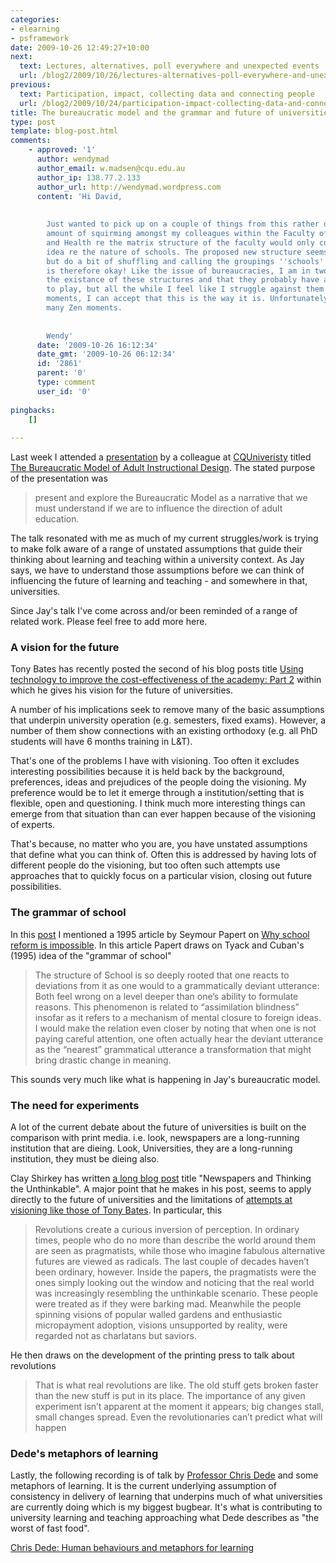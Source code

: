 ```yaml
---
categories:
- elearning
- psframework
date: 2009-10-26 12:49:27+10:00
next:
  text: Lectures, alternatives, poll everywhere and unexpected events
  url: /blog2/2009/10/26/lectures-alternatives-poll-everywhere-and-unexpected-events/
previous:
  text: Participation, impact, collecting data and connecting people
  url: /blog2/2009/10/24/participation-impact-collecting-data-and-connecting-people/
title: The bureaucratic model and the grammar and future of universities
type: post
template: blog-post.html
comments:
    - approved: '1'
      author: wendymad
      author_email: w.madsen@cqu.edu.au
      author_ip: 138.77.2.133
      author_url: http://wendymad.wordpress.com
      content: 'Hi David,
    
    
        Just wanted to pick up on a couple of things from this rather diverse entry. The
        amount of squirming amongst my colleagues within the Faculty of Sciences, Engineering
        and Health re the matrix structure of the faculty would only confirm Cuban''s
        idea re the nature of schools. The proposed new structure seems to do little else
        but do a bit of shuffling and calling the groupings ''schools'' and everything
        is therefore okay! Like the issue of bureaucracies, I am in two minds - I acknowledge
        the existance of these structures and that they probably have an important function
        to play, but all the while I feel like I struggle against them. During my Zen
        moments, I can accept that this is the way it is. Unfortunately, I don''t have
        many Zen moments.
    
    
        Wendy'
      date: '2009-10-26 16:12:34'
      date_gmt: '2009-10-26 06:12:34'
      id: '2861'
      parent: '0'
      type: comment
      user_id: '0'
    
pingbacks:
    []
    
---
```

Last week I attended a [presentation](http://content.cqu.edu.au/FCWViewer/view.do?page=10837) by a colleague at [CQUniveristy](http://www.cqu.edu.au) titled [The Bureaucratic Model of Adult Instructional Design](http://content.cqu.edu.au/FCWViewer/view.do?page=10837). The stated purpose of the presentation was

> present and explore the Bureaucratic Model as a narrative that we must understand if we are to influence the direction of adult education.

The talk resonated with me as much of my current struggles/work is trying to make folk aware of a range of unstated assumptions that guide their thinking about learning and teaching within a university context. As Jay says, we have to understand those assumptions before we can think of influencing the future of learning and teaching - and somewhere in that, universities.

Since Jay's talk I've come across and/or been reminded of a range of related work. Please feel free to add more here.

### A vision for the future

Tony Bates has recently posted the second of his blog posts title [Using technology to improve the cost-effectiveness of the academy: Part 2](http://www.tonybates.ca/2009/10/14/a-vision-for-the-future-using-technology-to-improve-the-cost-effectiveness-of-the-academy-part-2/) within which he gives his vision for the future of universities.

A number of his implications seek to remove many of the basic assumptions that underpin university operation (e.g. semesters, fixed exams). However, a number of them show connections with an existing orthodoxy (e.g. all PhD students will have 6 months training in L&T).

That's one of the problems I have with visioning. Too often it excludes interesting possibilities because it is held back by the background, preferences, ideas and prejudices of the people doing the visioning. My preference would be to let it emerge through a institution/setting that is flexible, open and questioning. I think much more interesting things can emerge from that situation than can ever happen because of the visioning of experts.

That's because, no matter who you are, you have unstated assumptions that define what you can think of. Often this is addressed by having lots of different people do the visioning, but too often such attempts use approaches that to quickly focus on a particular vision, closing out future possibilities.

### The grammar of school

In this [post](/blog2/2009/04/14/disruption-and-the-mythic-technologies-of-education/) I mentioned a 1995 article by Seymour Papert on [Why school reform is impossible](http://www.papert.org/articles/school_reform.html). In this article Papert draws on Tyack and Cuban's (1995) idea of the "grammar of school"

> The structure of School is so deeply rooted that one reacts to deviations from it as one would to a grammatically deviant utterance: Both feel wrong on a level deeper than one’s ability to formulate reasons. This phenomenon is related to “assimilation blindness” insofar as it refers to a mechanism of mental closure to foreign ideas. I would make the relation even closer by noting that when one is not paying careful attention, one often actually hear the deviant utterance as the “nearest” grammatical utterance a transformation that might bring drastic change in meaning.

This sounds very much like what is happening in Jay's bureaucratic model.

### The need for experiments

A lot of the current debate about the future of universities is built on the comparison with print media. i.e. look, newspapers are a long-running institution that are dieing. Look, Universities, they are a long-running institution, they must be dieing also.

Clay Shirkey has written [a long blog post](http://www.shirky.com/weblog/2009/03/newspapers-and-thinking-the-unthinkable/) title "Newspapers and Thinking the Unthinkable". A major point that he makes in his post, seems to apply directly to the future of universities and the limitations of [attempts at visioning like those of Tony Bates](http://www.tonybates.ca/2009/10/14/a-vision-for-the-future-using-technology-to-improve-the-cost-effectiveness-of-the-academy-part-2/). In particular, this

> Revolutions create a curious inversion of perception. In ordinary times, people who do no more than describe the world around them are seen as pragmatists, while those who imagine fabulous alternative futures are viewed as radicals. The last couple of decades haven’t been ordinary, however. Inside the papers, the pragmatists were the ones simply looking out the window and noticing that the real world was increasingly resembling the unthinkable scenario. These people were treated as if they were barking mad. Meanwhile the people spinning visions of popular walled gardens and enthusiastic micropayment adoption, visions unsupported by reality, were regarded not as charlatans but saviors.

He then draws on the development of the printing press to talk about revolutions

> That is what real revolutions are like. The old stuff gets broken faster than the new stuff is put in its place. The importance of any given experiment isn’t apparent at the moment it appears; big changes stall, small changes spread. Even the revolutionaries can’t predict what will happen

### Dede's metaphors of learning

Lastly, the following recording is of talk by [Professor Chris Dede](http://www.gse.harvard.edu/~dedech/) and some metaphors of learning. It is the current underlying assumption of consistency in delivery of learning that underpins much of what universities are currently doing which is my biggest bugbear. It's what is contributing to university learning and teaching approaching what Dede describes as "the worst of fast food".

[Chris Dede: Human behaviours and metaphors for learning](http://dl.dropbox.com/u/14025788/dede.mp3)